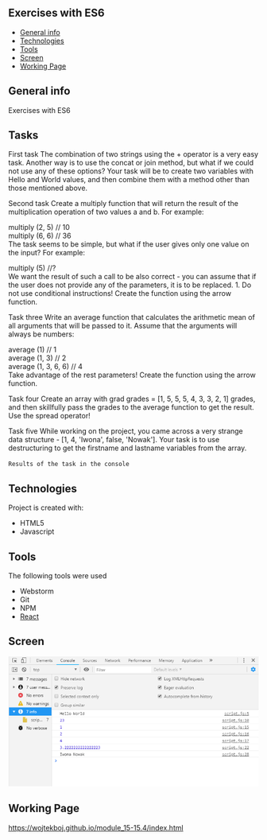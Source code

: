 ## Exercises with ES6
* [General info](#general-info)
* [Technologies](#technologies)
* [Tools](#tools)
* [Screen](#screen)
* [Working Page](#working-page)

## General info
Exercises with ES6

## Tasks
First task
The combination of two strings using the + operator is a very easy task. Another way is to use the concat or join 
method, but what if we could not use any of these options? Your task will be to create two variables with Hello 
and World values, and then combine them with a method other than those mentioned above.

Second task
Create a multiply function that will return the result of the multiplication operation of two values ​​a and b. 
For example:

multiply (2, 5) // 10<br>
multiply (6, 6) // 36<br>
The task seems to be simple, but what if the user gives only one value on the input? For example:

multiply (5) //?<br>
We want the result of such a call to be also correct - you can assume that if the user does not provide any of 
the parameters, it is to be replaced. 1. Do not use conditional instructions! Create the function using the 
arrow function.

Task three
Write an average function that calculates the arithmetic mean of all arguments that will be passed to it. Assume 
that the arguments will always be numbers:

average (1) // 1<br>
average (1, 3) // 2<br>
average (1, 3, 6, 6) // 4<br>
Take advantage of the rest parameters! Create the function using the arrow function.

Task four
Create an array with grad grades = [1, 5, 5, 5, 4, 3, 3, 2, 1] grades, and then skillfully pass the grades to 
the average function to get the result. Use the spread operator!

Task five
While working on the project, you came across a very strange data structure - [1, 4, 'Iwona', false, 'Nowak']. 
Your task is to use destructuring to get the firstname and lastname variables from the array.


<code>Results of the task in the console</code>

## Technologies
Project is created with:
* HTML5
* Javascript

## Tools
The following tools were used
* Webstorm
* Git
* NPM
* <a href="https://reactjs.org/">React</a>

## Screen 

![Screen](https://github.com/wojtekboj/module_15-15.4/blob/master/images/screencapture.png)

## Working Page
https://wojtekboj.github.io/module_15-15.4/index.html